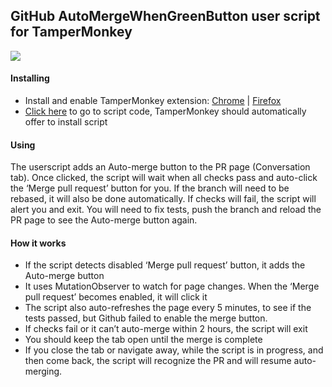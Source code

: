 ## GitHub AutoMergeWhenGreenButton user script for TamperMonkey

![](https://tva1.sinaimg.cn/large/006tNbRwgy1ga4oay6qcgj316i0hiwf9.jpg)

#### Installing

- Install and enable TamperMonkey extension: [Chrome](https://chrome.google.com/webstore/detail/tampermonkey/dhdgffkkebhmkfjojejmpbldmpobfkfo?hl=en) | [Firefox](https://addons.mozilla.org/en-US/firefox/addon/tampermonkey/)
- [Click here](https://github.com/galloween/github-automerge-when-green/raw/master/github-automerge-when-green.user.js)  to go to script code, TamperMonkey should automatically offer to install script 

#### Using

The userscript adds an Auto-merge button to the PR page (Conversation tab). Once clicked, the script will wait when all checks pass and auto-click the ‘Merge pull request’ button for you. If the branch will need to be rebased, it will also be done automatically. If checks will fail, the script will alert you and exit. You will need to fix tests, push the branch and reload the PR page to see the Auto-merge button again.

#### How it works

- If the script detects disabled ‘Merge pull request’ button, it adds the Auto-merge button
- It uses MutationObserver to watch for page changes. When the  ‘Merge pull request’ becomes enabled, it will click it
- The script also auto-refreshes the page every 5 minutes, to see if the tests passed, but Github failed to enable the merge button.
- If checks fail or it can’t auto-merge within 2 hours, the script will exit
- You should keep the tab open until the merge is complete
- If you close the tab or navigate away, while the script is in progress, and then come back, the script will recognize the PR and will resume auto-merging.



